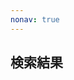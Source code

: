 ```yaml
---
nonav: true
---
```

## 検索結果

<ul class="search-result"></ul>


<script type="module">

window.addEventListener("load", () => {
	document.querySelectorAll(".search-result").forEach(async (result) => {
		const q = get_param(window.location, "q");
		
		Array.from(await (await fetch("https://api.github.com/repos/zenuas/Yanp/contents/docs/")).json())
			.forEach(async (blob) => {
				if(blob.name.slice(-3) != ".md") return;
				
				const text = await (await fetch(blob.download_url)).text();
				const lines = text.split(/\r\n?|\n/);
				const finds = lines
					.map((a, b) => {return {line: a, index: b};})
					.filter(x => x.line.indexOf(q) >= 0);
				
				if(finds.length <= 0) return;
				const name = blob.name.substr(0, blob.name.length - 3);
				const li = document.createElement("li");
				const p = document.createElement("p");
				const a = document.createElement("a");
				a.textContent = name.replace(/^\d+\./, "");
				a.href = `https://zenuas.github.io/Yanp/${ name }.html#:~:text=${ q }`;
				const blockquote = document.createElement("blockquote");
				
				finds.forEach(s => {
					const linenum = document.createElement("span");
					linenum.classList.add("line-number");
					linenum.textContent = s.index;
					blockquote.appendChild(linenum);
					blockquote.appendChild(document.createTextNode(":"));
					
					split_before(s.line, q).forEach((x, i) => {
						const span = document.createElement("span");
						if(i % 2 == 1) span.classList.add("search-highlight");
						span.textContent = x;
						blockquote.appendChild(span);
					});
					blockquote.appendChild(document.createElement("br"));
				});
				
				// <li><p><a /></p><blockquote /></li>
				p.appendChild(a);
				li.appendChild(p);
				li.appendChild(blockquote);
				result.appendChild(li);
			});
	});
});

function get_param(location, name)
{
	const search = location.search.substring(1);
	const hash = {};
	search.split("&").forEach(kv => {
		const xs = kv.split("=");
		hash[xs[0]] = decodeURIComponent(xs[1] || "");
	});
	return hash[name];
}

function split_before(s, word)
{
	if(s.length == 0) return [];
	
	const index = s.indexOf(word);
	if(index < 0) return [s];
	
	return [s.substr(0, index), word].concat(split_before(s.slice(index + word.length), word));
}
</script>
